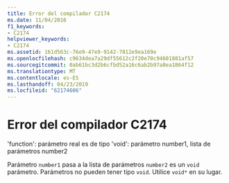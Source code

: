 ```yaml
---
title: Error del compilador C2174
ms.date: 11/04/2016
f1_keywords:
- C2174
helpviewer_keywords:
- C2174
ms.assetid: 161d563c-76e9-47e9-9142-7812e9ea169e
ms.openlocfilehash: c9634dea7a29df55612c2f20e70c94601881af57
ms.sourcegitcommit: 0ab61bc3d2b6cfbd52a16c6ab2b97a8ea1864f12
ms.translationtype: MT
ms.contentlocale: es-ES
ms.lasthandoff: 04/23/2019
ms.locfileid: "62174606"
---
```

# <a name="compiler-error-c2174"></a>Error del compilador C2174

'function': parámetro real es de tipo 'void': parámetro number1, lista de parámetros number2

Parámetro `number1` pasa a la lista de parámetros `number2` es un `void` parámetro. Parámetros no pueden tener tipo `void`. Utilice `void*` en su lugar.